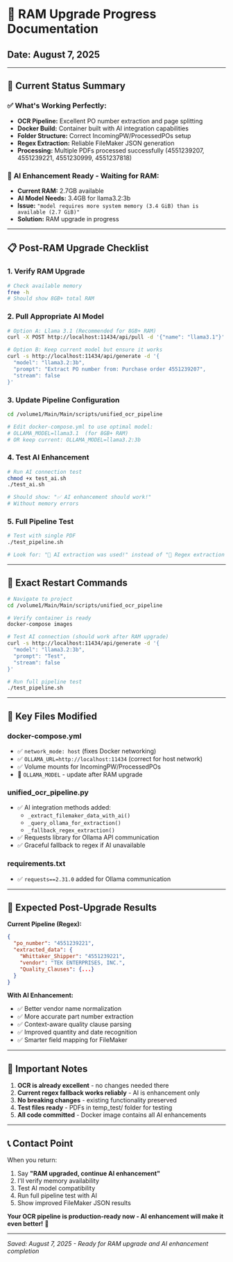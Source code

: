 # 🧠 **RAM Upgrade Progress Documentation**
## **Date:** August 7, 2025

---

## 🎯 **Current Status Summary**

### ✅ **What's Working Perfectly:**
- **OCR Pipeline:** Excellent PO number extraction and page splitting
- **Docker Build:** Container built with AI integration capabilities  
- **Folder Structure:** Correct IncomingPW/ProcessedPOs setup
- **Regex Extraction:** Reliable FileMaker JSON generation
- **Processing:** Multiple PDFs processed successfully (4551239207, 4551239221, 4551230999, 4551237818)

### 🔧 **AI Enhancement Ready - Waiting for RAM:**
- **Current RAM:** 2.7GB available
- **AI Model Needs:** 3.4GB for llama3.2:3b
- **Issue:** `"model requires more system memory (3.4 GiB) than is available (2.7 GiB)"`
- **Solution:** RAM upgrade in progress

---

## 📋 **Post-RAM Upgrade Checklist**

### 1. **Verify RAM Upgrade**
```bash
# Check available memory
free -h
# Should show 8GB+ total RAM
```

### 2. **Pull Appropriate AI Model**
```bash
# Option A: Llama 3.1 (Recommended for 8GB+ RAM)
curl -X POST http://localhost:11434/api/pull -d '{"name": "llama3.1"}'

# Option B: Keep current model but ensure it works
curl -s http://localhost:11434/api/generate -d '{
  "model": "llama3.2:3b",
  "prompt": "Extract PO number from: Purchase order 4551239207",
  "stream": false
}'
```

### 3. **Update Pipeline Configuration**
```bash
cd /volume1/Main/Main/scripts/unified_ocr_pipeline

# Edit docker-compose.yml to use optimal model:
# OLLAMA_MODEL=llama3.1  (for 8GB+ RAM)
# OR keep current: OLLAMA_MODEL=llama3.2:3b
```

### 4. **Test AI Enhancement**
```bash
# Run AI connection test
chmod +x test_ai.sh
./test_ai.sh

# Should show: "✅ AI enhancement should work!"
# Without memory errors
```

### 5. **Full Pipeline Test**
```bash
# Test with single PDF
./test_pipeline.sh

# Look for: "🤖 AI extraction was used!" instead of "📝 Regex extraction was used"
```

---

## 🔄 **Exact Restart Commands**

```bash
# Navigate to project
cd /volume1/Main/Main/scripts/unified_ocr_pipeline

# Verify container is ready
docker-compose images

# Test AI connection (should work after RAM upgrade)
curl -s http://localhost:11434/api/generate -d '{
  "model": "llama3.2:3b", 
  "prompt": "Test",
  "stream": false
}'

# Run full pipeline test
./test_pipeline.sh
```

---

## 📁 **Key Files Modified**

### **docker-compose.yml**
- ✅ `network_mode: host` (fixes Docker networking)
- ✅ `OLLAMA_URL=http://localhost:11434` (correct for host network)
- ✅ Volume mounts for IncomingPW/ProcessedPOs
- 🔄 `OLLAMA_MODEL` - update after RAM upgrade

### **unified_ocr_pipeline.py**
- ✅ AI integration methods added:
  - `_extract_filemaker_data_with_ai()`
  - `_query_ollama_for_extraction()`
  - `_fallback_regex_extraction()`
- ✅ Requests library for Ollama API communication
- ✅ Graceful fallback to regex if AI unavailable

### **requirements.txt**
- ✅ `requests==2.31.0` added for Ollama communication

---

## 🎯 **Expected Post-Upgrade Results**

**Current Pipeline (Regex):**
```json
{
  "po_number": "4551239221",
  "extracted_data": {
    "Whittaker_Shipper": "4551239221",
    "vendor": "TEK ENTERPRISES, INC.",
    "Quality_Clauses": {...}
  }
}
```

**With AI Enhancement:**
- ✅ Better vendor name normalization
- ✅ More accurate part number extraction
- ✅ Context-aware quality clause parsing
- ✅ Improved quantity and date recognition
- ✅ Smarter field mapping for FileMaker

---

## 🚨 **Important Notes**

1. **OCR is already excellent** - no changes needed there
2. **Current regex fallback works reliably** - AI is enhancement only
3. **No breaking changes** - existing functionality preserved
4. **Test files ready** - PDFs in temp_test/ folder for testing
5. **All code committed** - Docker image contains all AI enhancements

---

## 📞 **Contact Point**

When you return:
1. Say **"RAM upgraded, continue AI enhancement"**
2. I'll verify memory availability  
3. Test AI model compatibility
4. Run full pipeline test with AI
5. Show improved FileMaker JSON results

**Your OCR pipeline is production-ready now - AI enhancement will make it even better!** 🚀

---
*Saved: August 7, 2025 - Ready for RAM upgrade and AI enhancement completion*
